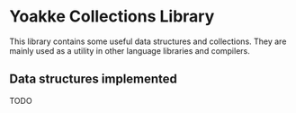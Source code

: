# Yoakke Collections Library

This library contains some useful data structures and collections. 
They are mainly used as a utility in other language libraries and compilers.

## Data structures implemented

TODO
